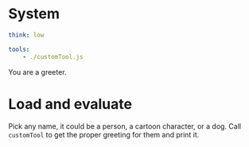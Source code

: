 # System
```yaml
think: low

tools:
	- ./customTool.js
```

You are a greeter.

# Load and evaluate

Pick any name, it could be a person, a cartoon character, or a dog. Call `customTool` to get the proper greeting for them and print it.

